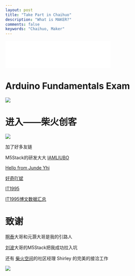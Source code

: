 ```yaml
---
layout: post
title: "Take Part in Chaihuo"
description: "What is MAKER?"
comments: false
keywords: "Chaihuo, Maker"
---
```


<iframe frameborder="no" border="0" marginwidth="0" marginheight="0" width=330 height=86 src="//music.163.com/outchain/player?type=2&id=455502443&auto=1&height=66"></iframe>

# Arduino Fundamentals Exam

![](//panzhifei.fun/img/2020/12/17/01/mpdf.jpg)

# 进入——柴火创客

![](//panzhifei.fun/img/2020/12/17/01/3.jpg)

加了好多友链

M5Stack的研发大大 [IAMLIUBO](https://blogs.oopswow.com/)

[Hello from Junde Yhi](https://www.yhi.moe/)

[好奇吖斌](https://www.haoqiabin.cn/)

[IT1995](https://www.it1995.cn/)

[IT1995博文数据汇总](https://techshow.it1995.cn/)

# 致谢

[啊泰](https://icomgx.cn/)大哥和元灏大哥是我的引路人

[刘波](https://blogs.oopswow.com/)大哥的M5Stack把我成功拉入坑

还有 [柴火空间](https://www.chaihuo.org/)的社区经理 Shirley 的完美的接洽工作 

![](//panzhifei.fun/img/2020/12/17/01/2.jpg)